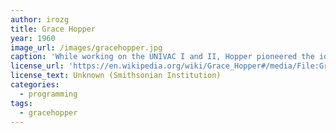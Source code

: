 ```yaml
---
author: irozg
title: Grace Hopper
year: 1960
image_url: /images/gracehopper.jpg
caption: 'While working on the UNIVAC I and II, Hopper pioneered the idea of automatic programming and explored new ways to use the computer to code. In 1952 she developed the first compiler called A-0, which translated mathematical code into machine-readable code—an important step toward creating modern programming languages.'
license_url: 'https://en.wikipedia.org/wiki/Grace_Hopper#/media/File:Grace_Hopper_and_UNIVAC.jpg'
license_text: Unknown (Smithsonian Institution) 
categories:
  - programming 
tags:
  - gracehopper 
---
```

